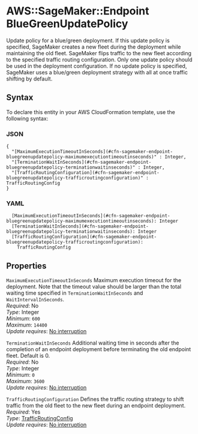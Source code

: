# AWS::SageMaker::Endpoint BlueGreenUpdatePolicy<a name="aws-properties-sagemaker-endpoint-bluegreenupdatepolicy"></a>

Update policy for a blue/green deployment\. If this update policy is specified, SageMaker creates a new fleet during the deployment while maintaining the old fleet\. SageMaker flips traffic to the new fleet according to the specified traffic routing configuration\. Only one update policy should be used in the deployment configuration\. If no update policy is specified, SageMaker uses a blue/green deployment strategy with all at once traffic shifting by default\.

## Syntax<a name="aws-properties-sagemaker-endpoint-bluegreenupdatepolicy-syntax"></a>

To declare this entity in your AWS CloudFormation template, use the following syntax:

### JSON<a name="aws-properties-sagemaker-endpoint-bluegreenupdatepolicy-syntax.json"></a>

```
{
  "[MaximumExecutionTimeoutInSeconds](#cfn-sagemaker-endpoint-bluegreenupdatepolicy-maximumexecutiontimeoutinseconds)" : Integer,
  "[TerminationWaitInSeconds](#cfn-sagemaker-endpoint-bluegreenupdatepolicy-terminationwaitinseconds)" : Integer,
  "[TrafficRoutingConfiguration](#cfn-sagemaker-endpoint-bluegreenupdatepolicy-trafficroutingconfiguration)" : TrafficRoutingConfig
}
```

### YAML<a name="aws-properties-sagemaker-endpoint-bluegreenupdatepolicy-syntax.yaml"></a>

```
  [MaximumExecutionTimeoutInSeconds](#cfn-sagemaker-endpoint-bluegreenupdatepolicy-maximumexecutiontimeoutinseconds): Integer
  [TerminationWaitInSeconds](#cfn-sagemaker-endpoint-bluegreenupdatepolicy-terminationwaitinseconds): Integer
  [TrafficRoutingConfiguration](#cfn-sagemaker-endpoint-bluegreenupdatepolicy-trafficroutingconfiguration):
    TrafficRoutingConfig
```

## Properties<a name="aws-properties-sagemaker-endpoint-bluegreenupdatepolicy-properties"></a>

`MaximumExecutionTimeoutInSeconds` <a name="cfn-sagemaker-endpoint-bluegreenupdatepolicy-maximumexecutiontimeoutinseconds"></a>
Maximum execution timeout for the deployment\. Note that the timeout value should be larger than the total waiting time specified in `TerminationWaitInSeconds` and `WaitIntervalInSeconds`\.  
_Required_: No  
_Type_: Integer  
_Minimum_: `600`  
_Maximum_: `14400`  
_Update requires_: [No interruption](https://docs.aws.amazon.com/AWSCloudFormation/latest/UserGuide/using-cfn-updating-stacks-update-behaviors.html#update-no-interrupt)

`TerminationWaitInSeconds` <a name="cfn-sagemaker-endpoint-bluegreenupdatepolicy-terminationwaitinseconds"></a>
Additional waiting time in seconds after the completion of an endpoint deployment before terminating the old endpoint fleet\. Default is 0\.  
_Required_: No  
_Type_: Integer  
_Minimum_: `0`  
_Maximum_: `3600`  
_Update requires_: [No interruption](https://docs.aws.amazon.com/AWSCloudFormation/latest/UserGuide/using-cfn-updating-stacks-update-behaviors.html#update-no-interrupt)

`TrafficRoutingConfiguration` <a name="cfn-sagemaker-endpoint-bluegreenupdatepolicy-trafficroutingconfiguration"></a>
Defines the traffic routing strategy to shift traffic from the old fleet to the new fleet during an endpoint deployment\.  
_Required_: Yes  
_Type_: [TrafficRoutingConfig](aws-properties-sagemaker-endpoint-trafficroutingconfig.md)  
_Update requires_: [No interruption](https://docs.aws.amazon.com/AWSCloudFormation/latest/UserGuide/using-cfn-updating-stacks-update-behaviors.html#update-no-interrupt)
